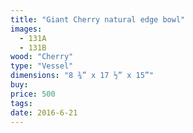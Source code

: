 ```yaml
---
title: "Giant Cherry natural edge bowl"
images:
  - 131A
  - 131B
wood: "Cherry"
type: "Vessel"
dimensions: "8 ¾” x 17 ½” x 15”"
buy:
price: 500
tags:
date: 2016-6-21
---
```


